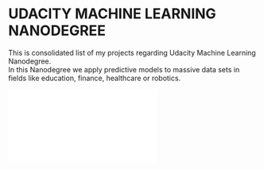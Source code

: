 # UDACITY MACHINE LEARNING NANODEGREE

This is consolidated list of my projects regarding Udacity Machine Learning Nanodegree.   
In this Nanodegree we apply predictive models to massive data sets in fields like education, finance, healthcare or robotics.   

![Alt](certificate.pdf)
